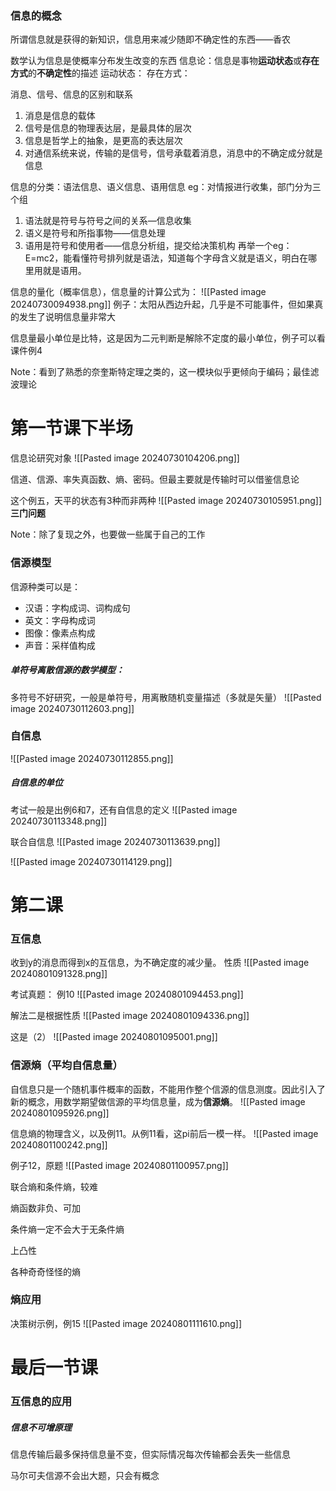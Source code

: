 ### 信息的概念
所谓信息就是获得的新知识，信息用来减少随即不确定性的东西——香农

数学认为信息是使概率分布发生改变的东西
信息论：信息是事物**运动状态**或**存在方式**的**不确定性**的描述
运动状态：
存在方式：

消息、信号、信息的区别和联系
1. 消息是信息的载体
2. 信号是信息的物理表达层，是最具体的层次
3. 信息是哲学上的抽象，是更高的表达层次
4. 对通信系统来说，传输的是信号，信号承载着消息，消息中的不确定成分就是信息

信息的分类：语法信息、语义信息、语用信息
eg：对情报进行收集，部门分为三个组
1. 语法就是符号与符号之间的关系—信息收集
2. 语义是符号和所指事物——信息处理
3. 语用是符号和使用者——信息分析组，提交给决策机构
再举一个eg：E=mc2，能看懂符号排列就是语法，知道每个字母含义就是语义，明白在哪里用就是语用。

信息的量化（概率信息），信息量的计算公式为：
![[Pasted image 20240730094938.png]]
例子：太阳从西边升起，几乎是不可能事件，但如果真的发生了说明信息量非常大

信息量最小单位是比特，这是因为二元判断是解除不定度的最小单位，例子可以看课件例4

Note：看到了熟悉的奈奎斯特定理之类的，这一模块似乎更倾向于编码；最佳滤波理论

# 第一节课下半场
信息论研究对象
![[Pasted image 20240730104206.png]]

信道、信源、率失真函数、熵、密码。但最主要就是传输时可以借鉴信息论

这个例五，天平的状态有3种而非两种
![[Pasted image 20240730105951.png]]
**三门问题**

Note：除了复现之外，也要做一些属于自己的工作

### 信源模型
信源种类可以是：
+ 汉语：字构成词、词构成句
+ 英文：字母构成词
+ 图像：像素点构成
+ 声音：采样值构成

##### 单符号离散信源的数学模型：
多符号不好研究，一般是单符号，用离散随机变量描述（多就是矢量）
![[Pasted image 20240730112603.png]]

### 自信息
![[Pasted image 20240730112855.png]]

##### 自信息的单位
考试一般是出例6和7，还有自信息的定义
![[Pasted image 20240730113348.png]]

联合自信息
![[Pasted image 20240730113639.png]]

![[Pasted image 20240730114129.png]]


# 第二课

### 互信息
收到y的消息而得到x的互信息，为不确定度的减少量。
性质
![[Pasted image 20240801091328.png]]

考试真题：
例10
![[Pasted image 20240801094453.png]]

解法二是根据性质
![[Pasted image 20240801094336.png]]

这是（2）
![[Pasted image 20240801095001.png]]


### 信源熵（平均自信息量）
自信息只是一个随机事件概率的函数，不能用作整个信源的信息测度。因此引入了新的概念，用数学期望做信源的平均信息量，成为**信源熵**。
![[Pasted image 20240801095926.png]]


信息熵的物理含义，以及例11。从例11看，这pi前后一模一样。
![[Pasted image 20240801100242.png]]

例子12，原题
![[Pasted image 20240801100957.png]]


联合熵和条件熵，较难

熵函数非负、可加

条件熵一定不会大于无条件熵

上凸性

各种奇奇怪怪的熵

### 熵应用

决策树示例，例15
![[Pasted image 20240801111610.png]]


# 最后一节课

### 互信息的应用

##### 信息不可增原理
信息传输后最多保持信息量不变，但实际情况每次传输都会丢失一些信息


马尔可夫信源不会出大题，只会有概念